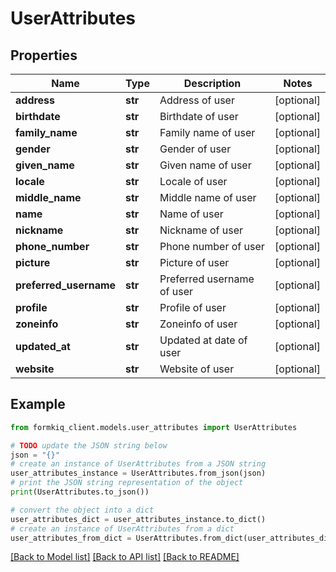 # UserAttributes


## Properties

Name | Type | Description | Notes
------------ | ------------- | ------------- | -------------
**address** | **str** | Address of user | [optional] 
**birthdate** | **str** | Birthdate of user | [optional] 
**family_name** | **str** | Family name of user | [optional] 
**gender** | **str** | Gender of user | [optional] 
**given_name** | **str** | Given name of user | [optional] 
**locale** | **str** | Locale of user | [optional] 
**middle_name** | **str** | Middle name of user | [optional] 
**name** | **str** | Name of user | [optional] 
**nickname** | **str** | Nickname of user | [optional] 
**phone_number** | **str** | Phone number of user | [optional] 
**picture** | **str** | Picture of user | [optional] 
**preferred_username** | **str** | Preferred username of user | [optional] 
**profile** | **str** | Profile of user | [optional] 
**zoneinfo** | **str** | Zoneinfo of user | [optional] 
**updated_at** | **str** | Updated at date of user | [optional] 
**website** | **str** | Website of user | [optional] 

## Example

```python
from formkiq_client.models.user_attributes import UserAttributes

# TODO update the JSON string below
json = "{}"
# create an instance of UserAttributes from a JSON string
user_attributes_instance = UserAttributes.from_json(json)
# print the JSON string representation of the object
print(UserAttributes.to_json())

# convert the object into a dict
user_attributes_dict = user_attributes_instance.to_dict()
# create an instance of UserAttributes from a dict
user_attributes_from_dict = UserAttributes.from_dict(user_attributes_dict)
```
[[Back to Model list]](../README.md#documentation-for-models) [[Back to API list]](../README.md#documentation-for-api-endpoints) [[Back to README]](../README.md)


